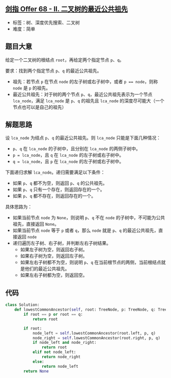 ## [剑指 Offer 68 - II. 二叉树的最近公共祖先](https://leetcode-cn.com/problems/er-cha-shu-de-zui-jin-gong-gong-zu-xian-lcof/)

- 标签：树、深度优先搜索、二叉树
- 难度：简单

## 题目大意

给定一个二叉树的根结点 `root`，再给定两个指定节点 `p`、`q`。

要求：找到两个指定节点 `p`、`q` 的最近公共祖先。

- 祖先：若节点 `p` 在节点 `node` 的左子树或右子树中，或者 `p == node`，则称 `node` 是 `p` 的祖先。
- 最近公共祖先：对于树的两个节点 `p`、`q`，最近公共祖先表示为一个节点 `lca_node`，满足 `lca_node` 是 `p`、`q` 的祖先且 `lca_node` 的深度尽可能大（一个节点也可以是自己的祖先）

## 解题思路

设 `lca_node` 为结点 `p`、`q` 的最近公共祖先。则 `lca_node` 只能是下面几种情况：

- `p`、`q`  在 `lca_node` 的子树中，且分别在 `lca_node` 的两侧子树中。
- `p = lca_node`，且 `q` 在 `lca_node` 的左子树或右子树中。
- `q = lca_node`，且 `p` 在 `lca_node` 的左子树或右子树中。

下面递归求解 `lca_node`。递归需要满足以下条件：

- 如果 `p`、`q` 都不为空，则返回 `p`、`q` 的公共祖先。
- 如果 `p`、`q` 只有一个存在，则返回存在的一个。
- 如果 `p`、`q` 都不存在，则返回存在的一个。

具体思路为：

- 如果当前节点 `node` 为 `None`，则说明 `p`、`q` 不在 `node` 的子树中，不可能为公共祖先，直接返回 `None`。
- 如果当前节点 `node` 等于 `p` 或者 `q`，那么 `node` 就是 `p`、`q` 的最近公共祖先，直接返回 `node`
- 递归遍历左子树、右子树，并判断左右子树结果。
  - 如果左子树为空，则返回右子树。
  - 如果右子树为空，则返回左子树。
  - 如果左右子树都不为空，则说明 `p`、`q` 在当前根节点的两侧，当前根结点就是他们的最近公共祖先。
  - 如果左右子树都为空，则返回空。

## 代码

```Python
class Solution:
    def lowestCommonAncestor(self, root: TreeNode, p: TreeNode, q: TreeNode) -> TreeNode:
        if root == p or root == q:
            return root

        if root:
            node_left = self.lowestCommonAncestor(root.left, p, q)
            node_right = self.lowestCommonAncestor(root.right, p, q)
            if node_left and node_right:
                return root
            elif not node_left:
                return node_right
            else:
                return node_left
        return None
```

